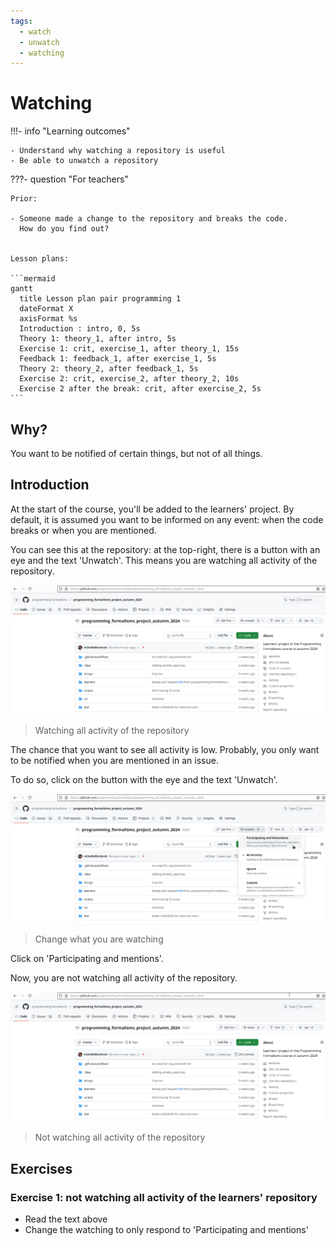```yaml
---
tags:
  - watch
  - unwatch
  - watching
---
```


# Watching

!!!- info "Learning outcomes"

    - Understand why watching a repository is useful
    - Be able to unwatch a repository

???- question "For teachers"

    Prior:

    - Someone made a change to the repository and breaks the code.
      How do you find out?


    Lesson plans:

    ```mermaid
    gantt
      title Lesson plan pair programming 1
      dateFormat X
      axisFormat %s
      Introduction : intro, 0, 5s
      Theory 1: theory_1, after intro, 5s
      Exercise 1: crit, exercise_1, after theory_1, 15s
      Feedback 1: feedback_1, after exercise_1, 5s
      Theory 2: theory_2, after feedback_1, 5s
      Exercise 2: crit, exercise_2, after theory_2, 10s
      Exercise 2 after the break: crit, after exercise_2, 5s
    ```

## Why?

You want to be notified of certain things, but not of all things.

## Introduction

At the start of the course, you'll be added to the learners' project.
By default, it is assumed you want to be informed on any event:
when the code breaks or when you are mentioned.

You can see this at the repository:
at the top-right, there is a button with an eye and the text 'Unwatch'.
This means you are watching all activity of the repository.

![Watching all activity](watch_all.png)

> Watching all activity of the repository

The chance that you want to see all activity is low.
Probably, you only want to be notified when you are mentioned
in an issue.

To do so, click on the button with the eye and the text 'Unwatch'.

![Reduce watching](reduce_watching.png)

> Change what you are watching

Click on 'Participating and mentions'.

Now, you are not watching all activity of the repository.

![Not watching all activity](watch_some.png)

> Not watching all activity of the repository

## Exercises

### Exercise 1: not watching all activity of the learners' repository

- Read the text above
- Change the watching to only respond to 'Participating and mentions'
